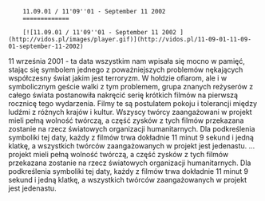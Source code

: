 
        11.09.01 / 11'09''01 - September 11 2002 
        =============
        
        [![11.09.01 / 11'09''01 - September 11 2002 ](http://vidos.pl/images/player.gif)](http://vidos.pl/11-09-01-11-09-01-september-11-2002)
        
        
 11 września 2001 - ta data wszystkim nam wpisała się mocno w pamięć, stając się symbolem jednego z poważniejszych problemów nękających współczesny świat jakim jest terroryzm. W hołdzie ofiarom, ale i w symbolicznym geście walki z tym problemem, grupa znanych reżyserów z całego świata postanowiła nakręcić serię krótkich filmów na pierwszą rocznicę tego wydarzenia. Filmy te są postulatem pokoju i tolerancji między ludźmi z różnych krajów i kultur. Wszyscy twórcy zaangażowani w projekt mieli pełną wolność twórczą, a część zysków z tych filmów przekazana zostanie na rzecz światowych organizacji humanitarnych. Dla podkreślenia symboliki tej daty, każdy z filmów trwa dokładnie 11 minut 9 sekund i jedną klatkę, a wszystkich twórców zaangażowanych w projekt jest jedenastu.   ... projekt mieli pełną wolność twórczą, a część zysków z tych filmów przekazana zostanie na rzecz światowych organizacji humanitarnych. Dla podkreślenia symboliki tej daty, każdy z filmów trwa dokładnie 11 minut 9 sekund i jedną klatkę, a wszystkich twórców zaangażowanych w projekt jest jedenastu.
    